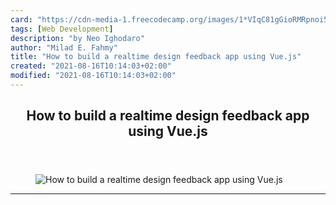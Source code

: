 ```yaml
---
card: "https://cdn-media-1.freecodecamp.org/images/1*VIqC81gGioRMRpnoi5_bLw.jpeg"
tags: [Web Development]
description: "by Neo Ighodaro"
author: "Milad E. Fahmy"
title: "How to build a realtime design feedback app using Vue.js"
created: "2021-08-16T10:14:03+02:00"
modified: "2021-08-16T10:14:03+02:00"
---
```

<div class="site-wrapper">
<main id="site-main" class="site-main outer">
<div class="inner">
<article class="post-full post tag-web-development tag-vuejs tag-tech tag-programming tag-javascript ">
<header class="post-full-header">
<h1 class="post-full-title">How to build a realtime design feedback app using Vue.js</h1>
</header>
<figure class="post-full-image">
<picture>
<source media="(max-width: 700px)" sizes="1px" srcset="data:image/gif;base64,R0lGODlhAQABAIAAAAAAAP///yH5BAEAAAAALAAAAAABAAEAAAIBRAA7 1w">
<source media="(min-width: 701px)" sizes="(max-width: 800px) 400px,
(max-width: 1170px) 700px,
1400px" srcset="https://cdn-media-1.freecodecamp.org/images/1*VIqC81gGioRMRpnoi5_bLw.jpeg 300w,
https://cdn-media-1.freecodecamp.org/images/1*VIqC81gGioRMRpnoi5_bLw.jpeg 600w,
https://cdn-media-1.freecodecamp.org/images/1*VIqC81gGioRMRpnoi5_bLw.jpeg 1000w,
https://cdn-media-1.freecodecamp.org/images/1*VIqC81gGioRMRpnoi5_bLw.jpeg 2000w">
<img onerror="this.style.display='none'" src="https://cdn-media-1.freecodecamp.org/images/1*VIqC81gGioRMRpnoi5_bLw.jpeg" alt="How to build a realtime design feedback app using Vue.js">
</picture>
</figure>
<section class="post-full-content">
<div class="post-content medium-migrated-article">
</div>
<hr>
</section>
</article>
</div>
</main>
</div>
<!-- Google Tag Manager (noscript) -->
<!-- End Google Tag Manager (noscript) -->

